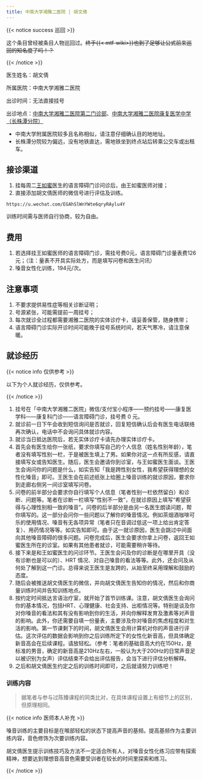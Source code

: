 ```yaml
---
title: 中南大学湘雅二医院 | 胡文倩
---
```


{{< notice success 巡回 >}}

这个条目曾经被条目人物巡回过。~~终于{{< mtf-wiki>}}也到了足够让公式前来巡回的知名度了吗！？~~

<!-- 这段话还有一个意思是，这篇文章被医生本人亲自审订过，修改之前请三思。 -->

{{< /notice >}}

医生姓名：胡文倩

所属医院：中南大学湘雅二医院

出诊时间：无法直接挂号

出诊地点：[中南大学湘雅二医院第二门诊部](https://www.amap.com/place/B0FFL50SUH)、[中南大学湘雅二医院康复医学中学（长株潭分院）](https://www.amap.com/place/B02DB0W7UJ)

- 中南大学附属医院较多且名称相似，请注意仔细确认目的地地址。
- 长株潭分院较为偏远，没有地铁直达，需地铁坐到终点站后转乘公交车或出租车。

## 接诊渠道

1. 挂每周二[王如蜜](https://www.haodf.com/doctor/300906.html)医生的语言障碍门诊问诊后，由王如蜜医师对接；
1. 直接添加胡文倩医师的微信号进行评估及训练。

```qrcode
https://u.wechat.com/EGAhSlWnYWte6qryRAylu4Y
```

训练时间需与医师自行协商，较为自由。

## 费用

1. 若选择挂王如蜜医师的语言障碍门诊，需挂号费0元，语言障碍门诊量表费126元；（注：量表不开具实际处方，而是填写问卷和医生问讯）
1. 嗓音女性化训练，194元/次。

## 注意事项

1. 不要求提供易性症等相关诊断证明；
1. 号源紧张，可能需提前一周挂号；
1. 每次就诊全过程都需要湘雅二医院的实体诊疗卡，请妥善保管，随身携带；
1. 语言障碍门诊实际开诊时间可能晚于挂号系统时间，若天气寒冷，请注意保暖。

## 就诊经历

{{< notice info 仅供参考 >}}

以下为个人就诊经历，仅供参考。

{{< /notice >}}

1. 挂号在「中南大学湘雅二医院」微信/支付宝小程序——预约挂号——康复医学科——康复科门诊——语言障碍门诊，挂号费 0 元。
1. 就诊前一日下午会收到短信询问是否就诊，回复短信确认后会有医生电话联络再次确认，电话中不会询问具体就诊内容。
1. 就诊当日抵达医院后，若无实体诊疗卡请先办理实体诊疗卡。
1. 首先会有医生给你一张纸，要求你填写自己的个人信息（姓名性别年龄），笔者没有填写性别一栏，于是被医生填上了男。如果你对这一点有所反感，请直接填写女或告知医生。随后，医生会邀请你到诊室，与王如蜜医生面谈。王医生会询问你的问题是什么，如实告知「我是跨性别女性，我希望获得理想的女性化嗓音」即可。王医生会在前述纸张上给圈上嗓音训练的就诊原因，要求你到走廊右侧另一间诊室填写问卷。
1. 问卷的前半部分会要求你自行填写个人信息（笔者性别一栏依然留白）和诊断、问题等。笔者在诊断一栏填写“性别不一致”，在就诊原因上填写“希望获得与心理性别相一致的嗓音”。问卷的后半部分是由另一名医生朗读问题，帮你填写的。这一部分会问你一些问题以了解你的嗓音情况。例如茶烟酒咖啡可乐的使用情况、嗓音有无各项异常（笔者只在音调过低这一项上给出肯定答复）、用药情况等等。如实告知即可。由于这一就诊原因，医生会跳过中间面向其他嗓音障碍的很多问题。问卷完成后，医生会要求你拿上问卷，返回王如蜜医生所在的诊室。如果有其他患者就诊，可能需要稍许等待。
1. 接下来是和王如蜜医生的问诊环节。王医生会问及你的诊断是在哪里开具（没有诊断也是可以的）、HRT 情况、对自己嗓音的看法等等。此外，还会问及从何处了解到这一门诊。总得来说王医生是友跨的，从始至终采用理解和鼓励的态度。
1. 随后会被推送胡文倩医生的微信，并向胡文倩医生告知你的情况，然后和你商量训练时间并告知训练地点。
1. 按约定时间抵达言语治疗室，就开始了首节训练课。注意，胡文倩医生会询问你的基本情况，包括HRT、心理健康、社会支持、出柜情况等。特别是谈及你对你嗓音的看法和其有没有影响到你的生活，并向你解释发育及激素等对声音的影响。此外，你还需要自填一份量表，主要涉及你对嗓音的焦虑程度和对生活的影响。第一节课剩下的时间，胡文倩医生会用计算机对你的声音进行评估。这次评估的数据会影响到你之后训练所定下的女性化新音高，但具体确定新音高会在后续课程。请放轻松。（参考：笔者的基础音高大约在150Hz，是标准的男音，确定的新音高是210Hz左右，一般认为大于200Hz的日常声音足以被识别为女声）评估结束不会给出评估报告，会当下进行评估分析解释。
1. 之后和胡文倩医生约定之后的训练时间即可，之后就请努力训练吧！

### 训练内容

> 据笔者与参与过陈臻课程的同类比对，在具体课程设置上有细节上的区别，但原理相同。

{{< notice info 医师本人补充 >}}

嗓音训练的主要目标是在喉部轻松的状态下提高声音的基频。提高基频作为主要训练内容，音色修饰为次要训练内容。

胡文倩医生提示训练技巧及方法不一定适合所有人，对嗓音女性化练习应带有探索精神，想要达到理想音高音色需要受训者在较长的时间里探索和练习。

{{< /notice >}}
